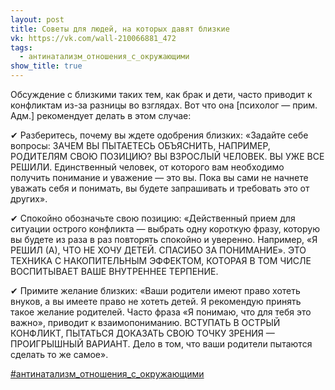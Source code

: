 ```yaml
---
layout: post
title: Советы для людей, на которых давят близкие
vk: https://vk.com/wall-210066881_472
tags:
  - антинатализм_отношения_с_окружающими
show_title: true
---
```

Обсуждение с близкими таких тем, как брак и дети, часто приводит к конфликтам из-за разницы во взглядах. Вот что она \[психолог — прим. Адм.\] рекомендует делать в этом случае:

✔ Разберитесь, почему вы ждете одобрения близких: «Задайте себе вопросы: ЗАЧЕМ ВЫ ПЫТАЕТЕСЬ ОБЪЯСНИТЬ, НАПРИМЕР, РОДИТЕЛЯМ СВОЮ ПОЗИЦИЮ? ВЫ ВЗРОСЛЫЙ ЧЕЛОВЕК. ВЫ УЖЕ ВСЕ РЕШИЛИ. Единственный человек, от которого вам необходимо получить понимание и уважение — это вы. Пока вы сами не начнете уважать себя и понимать, вы будете запрашивать и требовать это от других».

✔ Спокойно обозначьте свою позицию: «Действенный прием для ситуации острого конфликта — выбрать одну короткую фразу, которую вы будете из раза в раз повторять спокойно и уверенно. Например, «Я РЕШИЛ (А), ЧТО НЕ ХОЧУ ДЕТЕЙ. СПАСИБО ЗА ПОНИМАНИЕ». ЭТО ТЕХНИКА С НАКОПИТЕЛЬНЫМ ЭФФЕКТОМ, КОТОРАЯ В ТОМ ЧИСЛЕ ВОСПИТЫВАЕТ ВАШЕ ВНУТРЕННЕЕ ТЕРПЕНИЕ.

✔ Примите желание близких: «Ваши родители имеют право хотеть внуков, а вы имеете право не хотеть детей. Я рекомендую принять такое желание родителей. Часто фраза «Я понимаю, что для тебя это важно», приводит к взаимопониманию. ВСТУПАТЬ В ОСТРЫЙ КОНФЛИКТ, ПЫТАТЬСЯ ДОКАЗАТЬ СВОЮ ТОЧКУ ЗРЕНИЯ — ПРОИГРЫШНЫЙ ВАРИАНТ. Дело в том, что ваши родители пытаются сделать то же самое».

[#антинатализм_отношения_с_окружающими](poisk.html#антинатализм_отношения_с_окружающими)